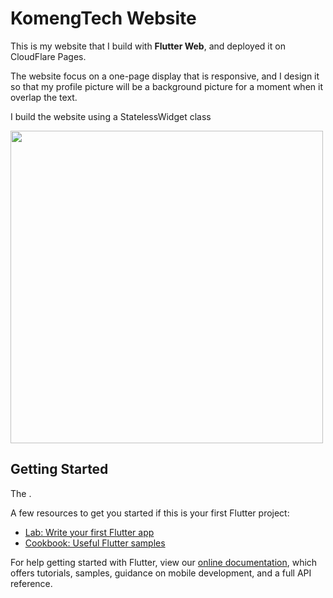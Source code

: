 # KomengTech Website

This is my website that I build with **Flutter Web**, and deployed it on CloudFlare Pages.

The website focus on a one-page display that is responsive, and I design it so that my profile picture will be a background picture for a moment when it overlap the text.

I build the website using a StatelessWidget class

<img src="https://user-images.githubusercontent.com/26598827/120305496-61ea5f00-c303-11eb-811f-c2a5499f692f.jpeg" width=500 align=centre>

## Getting Started

The .

A few resources to get you started if this is your first Flutter project:

- [Lab: Write your first Flutter app](https://flutter.dev/docs/get-started/codelab)
- [Cookbook: Useful Flutter samples](https://flutter.dev/docs/cookbook)

For help getting started with Flutter, view our
[online documentation](https://flutter.dev/docs), which offers tutorials,
samples, guidance on mobile development, and a full API reference.
